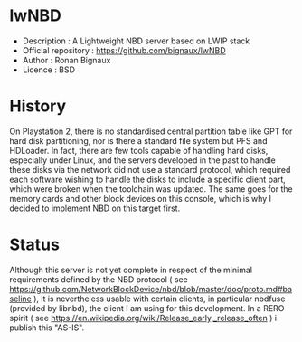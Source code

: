 # lwNBD

* Description : A Lightweight NBD server based on LWIP stack
* Official repository : https://github.com/bignaux/lwNBD
* Author : Ronan Bignaux
* Licence : BSD

# History

On Playstation 2, there is no standardised central partition table like GPT for hard disk partitioning, nor is there a standard file system but PFS and HDLoader. In fact, there are few tools capable of handling hard disks, especially under Linux, and the servers developed in the past to handle these disks via the network did not use a standard protocol, which required each software wishing to handle the disks to include a specific client part, which were broken when the toolchain was updated. The same goes for the memory cards and other block devices on this console, which is why I decided to implement NBD on this target first.

# Status

Although this server is not yet complete in respect of the minimal requirements defined by the NBD protocol ( see https://github.com/NetworkBlockDevice/nbd/blob/master/doc/proto.md#baseline ), it is nevertheless usable with certain clients, in particular nbdfuse (provided by libnbd), the client I am using for this development. In a RERO spirit ( see https://en.wikipedia.org/wiki/Release_early,_release_often ) i publish this "AS-IS".